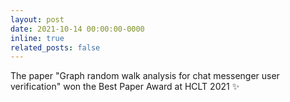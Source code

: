 ```yaml
---
layout: post
date: 2021-10-14 00:00:00-0000
inline: true
related_posts: false
---
```


The paper "Graph random walk analysis for chat messenger user verification" won the Best Paper Award at HCLT 2021 :sparkles:
